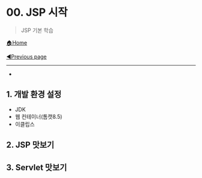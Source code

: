 # 00. JSP 시작

>JSP 기본 학습

[🏠Home](https://github.com/batboy118/Study_Note)

[◀Previous page ](./README.md)

---

<!-- TOC -->

- 

<!-- /TOC -->

## 1. 개발 환경 설정

- JDK
- 웹 컨테이너(톰캣8.5)
- 이클립스

## 2. JSP 맛보기



## 3. Servlet 맛보기

